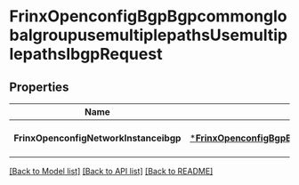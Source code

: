 # FrinxOpenconfigBgpBgpcommonglobalgroupusemultiplepathsUsemultiplepathsIbgpRequest

## Properties
Name | Type | Description | Notes
------------ | ------------- | ------------- | -------------
**FrinxOpenconfigNetworkInstanceibgp** | [***FrinxOpenconfigBgpBgpcommonglobalgroupusemultiplepathsUsemultiplepathsIbgp**](frinx.openconfig.bgp.bgpcommonglobalgroupusemultiplepaths.usemultiplepaths.Ibgp.md) |  | [optional] [default to null]

[[Back to Model list]](../README.md#documentation-for-models) [[Back to API list]](../README.md#documentation-for-api-endpoints) [[Back to README]](../README.md)


